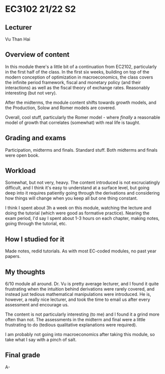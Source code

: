 # EC3102 21/22 S2

## Lecturer
Vu Than Hai

## Overview of content
In this module there's a little bit of a continuation from EC2102, particularly in the first half of the class. In the first six weeks, building on top of the modern conception of optimization in macroeconomics, the class covers the infinite period framework, fiscal and monetary policy (and their interactions) as well as the fiscal theory of exchange rates. Reasonably interesting (but not very). 

After the midterms, the module content shifts towards growth models, and the Production, Solow and Romer models are covered.

Overall, cool stuff, particularly the Romer model - where _finally_ a reasonable model of growth that correlates (somewhat) with real life is taught. 

## Grading and exams
Participation, midterms and finals. Standard stuff. Both midterms and finals were open book.

## Workload
Somewhat, but not very, heavy. The content introduced is not excruciatingly difficult, and I think it's easy to understand at a surface level, but going deep into it requires patiently going through the derivations and considering how things will change when you keep all but one thing constant. 

I think I spent about 3h a week on this module, watching the lecture and doing the tutorial (which were good as formative practice). Nearing the exam period, I'd say I spent about 1-3 hours on each chapter, making notes, going through the tutorial, etc.

## How I studied for it
Made notes, redid tutorials. As with most EC-coded modules, no past year papers.

## My thoughts

6/10 module all around. Dr. Vu is pretty average lecturer, and I found it quite frustrating when the intuition behind derivations were rarely covered, and instead just tedious mathematical manipulations were introduced. He is, however, a really nice lecturer, and took the time to email us after every assessment and encourage us.

The content is not particularly interesting (to me) and I found it a grind more often than not. The assessments in the midterm and final were a little frustrating to do (tedious qualitative explanations were required). 

I am probably not going into macroeconomics after taking this module, so take what I say with a pinch of salt.

## Final grade
A-